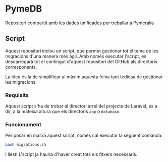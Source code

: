 # PymeDB
Repositori compartit amb les dades unificades per treballar a Pymeralia

## Script
Aquest repositori inclou un script, que permet gestionar tot el tema de les migracions d'una manera més àgil. Amb només executar l'script, es descarregarà tot el contingut d'aquest repositori del GitHub als directoris corresponents. 

La idea és la de simplificar al màxim aquesta feina tant tediosa de gestionar les migracions.

### Requisits
Aquest script s'ha de trobar al directori arrel del projecte de Laravel, és a dir, a la mateixa altura que els directoris `app` o `database`.

### Funcionament
Per posar en marxa aquest script, només cal executar la següent comanda:

```bash
bash migrations.sh
```

I llest! L'script ja hauria d'haver creat tots els fitxers necessaris.